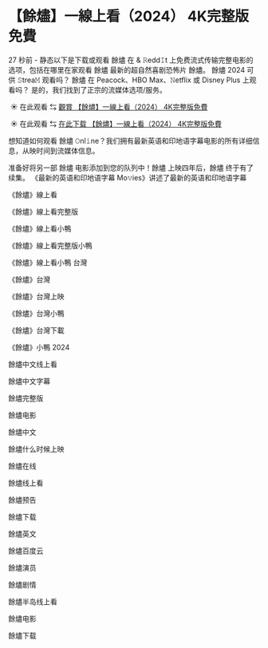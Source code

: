 # 【餘燼】一線上看（2024） 4K完整版免費

27 秒前 - 静态以下是下载或观看 餘燼 在 & 𝚁edd𝙸t 上免费流式传输完整电影的选项，包括在哪里在家观看 餘燼 最新的超自然喜剧恐怖片 餘燼。 餘燼 2024 可供 𝚂trea𝙼 观看吗？ 餘燼 在 Peacock、HBO Max、𝙽etflix 或 Disney Plus 上观看吗？ 是的，我们找到了正宗的流媒体选项/服务。

</p><p></p><p>&nbsp;☀ 在此观看 ⇆ <a href="https://t.co/FADWrz2eWm"> 觀賞 【餘燼】一線上看（2024） 4K完整版免費</a></p><p></p><p></p><p></p><p>

</p><p></p><p>&nbsp;☀ 在此观看 ⇆ <a href="https://t.co/1rtqBtgOeO"> 在此下载 【餘燼】一線上看（2024） 4K完整版免費</a></p><p></p><p></p><p></p><p>

想知道如何观看 餘燼 𝙾nl𝚒ne？我们拥有最新英语和印地语字幕电影的所有详细信息，从映时间到流媒体信息。

准备好将另一部 餘燼 电影添加到您的队列中！餘燼 上映四年后，餘燼 终于有了续集。 《最新的英语和印地语字幕 Mo𝚟ies》讲述了最新的英语和印地语字幕

</p><p></p><p>《餘燼》線上看

</p><p></p><p>《餘燼》線上看完整版

</p><p></p><p>《餘燼》線上看小鴨

</p><p></p><p>《餘燼》線上看完整版小鴨

</p><p></p><p>《餘燼》線上看小鴨 台灣

</p><p></p><p>《餘燼》台灣

</p><p></p><p>《餘燼》台灣上映

</p><p></p><p>《餘燼》台灣小鴨

</p><p></p><p>《餘燼》台灣下載

</p><p></p><p>《餘燼》小鴨 2024

</p><p></p><p>餘燼中文线上看

</p><p></p><p>餘燼中文字幕

</p><p></p><p>餘燼完整版

</p><p></p><p>餘燼电影

</p><p></p><p>餘燼中文

</p><p></p><p>餘燼什么时候上映

</p><p></p><p>餘燼在线

</p><p></p><p>餘燼线上看

</p><p></p><p>餘燼预告

</p><p></p><p>餘燼下载

</p><p></p><p>餘燼英文

</p><p></p><p>餘燼百度云

</p><p></p><p>餘燼演员

</p><p></p><p>餘燼剧情

</p><p></p><p>餘燼半岛线上看

</p><p></p><p>餘燼电影

</p><p></p><p>餘燼下载</p>
